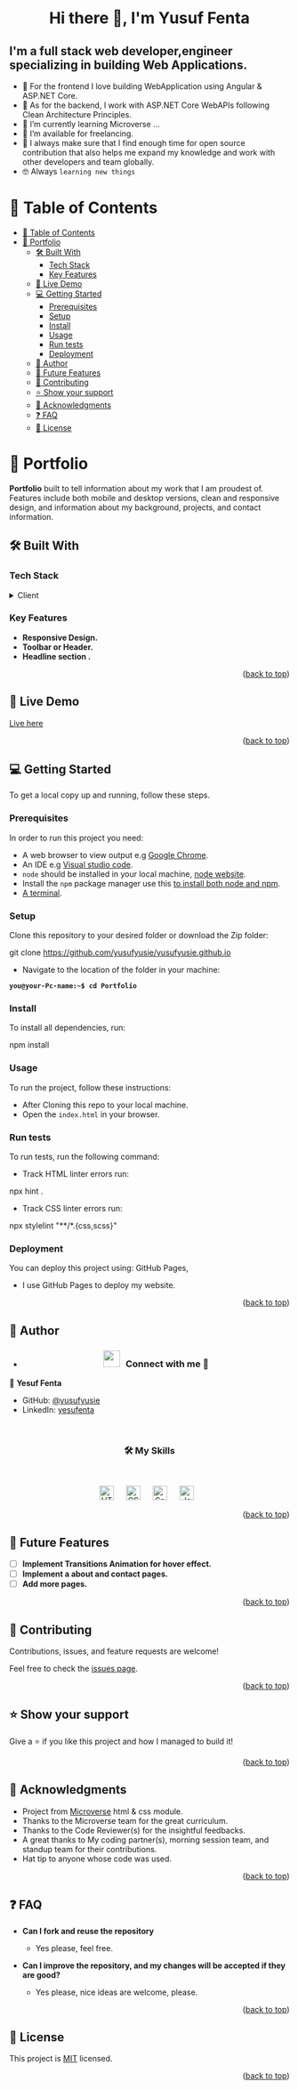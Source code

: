 <a name="readme-top"></a>
<h1 align="center">Hi there 👋, I'm Yusuf Fenta<a href="https://github.com/yusufyusie" target="blank"></a></h1>

## I'm a full stack web developer,engineer specializing in building Web Applications. 

- 🤝 For the frontend I love building WebApplication using Angular & ASP.NET Core.
- 🤝 As for the backend, I work with ASP.NET Core WebAPIs following Clean Architecture Principles.
- 🌱 I’m currently learning Microverse  ...
- 🤝 I’m available for freelancing.
- 👯 I always make sure that I find enough time for open source contribution that also helps me expand my knowledge and work with other developers and team globally.
- :nerd_face: Always `learning new things`
# 📗 Table of Contents

- [📗 Table of Contents](#-table-of-contents)
- [📖 Portfolio ](#-portfolio-)
  - [🛠 Built With ](#-built-with-)
    - [Tech Stack ](#tech-stack-)
    - [Key Features ](#key-features-)
  - [🚀 Live Demo ](#-live-demo-)
  - [💻 Getting Started ](#-getting-started-)
    - [Prerequisites](#prerequisites)
    - [Setup](#setup)
    - [Install](#install)
    - [Usage](#usage)
    - [Run tests](#run-tests)
    - [Deployment ](#deployment-)
  - [👤 Author ](#-author-)
  - [🔭 Future Features ](#-future-features-)
  - [🤝 Contributing ](#-contributing-)
  - [⭐️ Show your support ](#️-show-your-support-)
  - [🙏 Acknowledgments ](#-acknowledgments-)
  - [❓ FAQ ](#-faq-)
  - [📝 License ](#-license-)

# 📖 Portfolio <a name="about-project"></a>

**Portfolio** built to tell information about my work that I am proudest of. Features include  both mobile and desktop versions, clean and responsive design, and information about my background, projects, and contact information.

## 🛠 Built With <a name="built-with"></a>

### Tech Stack <a name="tech-stack"></a>

<details>
  <summary>Client</summary>
  <ul>
    <li><a href="https://developer.mozilla.org/en-US/docs/Learn/Getting_started_with_the_web/HTML_basics">HTML5</a></li>
    <li><a href="https://developer.mozilla.org/en-US/docs/Learn/Getting_started_with_the_web/CSS_basics">CSS3</a></li>
  </ul>
</details>

### Key Features <a name="key-features"></a>

- **Responsive Design.**
- **Toolbar or Header.**
- **Headline section .**

<p align="right">(<a href="#readme-top">back to top</a>)</p>

## 🚀 Live Demo <a name="live-demo"></a>

[Live here ](https://yusufyusie.github.io)

<p align="right">(<a href="#readme-top">back to top</a>)</p>

## 💻 Getting Started <a name="getting-started"></a>

To get a local copy up and running, follow these steps.

### Prerequisites

In order to run this project you need:

- A web browser to view output e.g [Google Chrome](https://www.google.com/chrome/).
- An IDE e.g [Visual studio code](https://code.visualstudio.com/).
- `node` should be installed in your local machine, [node website](https://nodejs.org/en/download/).
- Install the `npm` package manager use this [to install both node and npm](https://docs.npmjs.com/downloading-and-installing-node-js-and-npm).
- [A terminal](https://code.visualstudio.com/docs/terminal/basics).

### Setup

Clone this repository to your desired folder or download the Zip folder:

git clone https://github.com/yusufyusie/yusufyusie.github.io


- Navigate to the location of the folder in your machine:

**``you@your-Pc-name:~$ cd Portfolio``**

### Install

To install all dependencies, run:


npm install


### Usage

To run the project, follow these instructions:

- After Cloning this repo to your local machine.
- Open the `index.html` in your browser.

### Run tests

To run tests, run the following command:

- Track HTML linter errors run:

npx hint .

- Track CSS linter errors run:

npx stylelint "**/*.{css,scss}"

### Deployment <a name="deployment"></a>

You can deploy this project using: GitHub Pages,
- I use GitHub Pages to deploy my website.

<p align="right">(<a href="#readme-top">back to top</a>)</p>

## 👤 Author <a name="author"></a>

- <h3 align="center" > <img src="https://media.giphy.com/media/iY8CRBdQXODJSCERIr/giphy.gif" width="30" height="30" style="margin-right: 10px;">Connect with me 🤝 </h3>

👤 **Yesuf Fenta**

- GitHub: [@yusufyusie](https://yusufyusie.github.io)
- LinkedIn: [yesufenta](https://www.linkedin.com/in/yusufyusie/)
<br />

<h3 align="center">🛠️ My Skills</h3>
<br />

<p align="center">
  <a href="https://www.w3schools.com/html/" target="_blank"><img  alt="HTML5" width="26px" src="https://cdn.jsdelivr.net/gh/devicons/devicon/icons/html5/html5-original.svg" style="padding-right:10px;" /></a>&nbsp;&nbsp;
  <a href="https://www.w3schools.com/css/" target="_blank"><img alt="CSS3" width="26px" src="https://cdn.jsdelivr.net/gh/devicons/devicon/icons/css3/css3-original.svg" style="padding-right:10px;" /></a>&nbsp;&nbsp;
  <a href="https://sass-lang.com/" target="_blank"><img alt="Sass" width="26px" src="https://cdn.jsdelivr.net/gh/devicons/devicon/icons/sass/sass-original.svg" style="padding-right:10px;" /></a>&nbsp;&nbsp;
  <a href="https://www.javascript.com/" target="_blank"><img alt="JavaScript" width="26px" src="https://cdn.jsdelivr.net/gh/devicons/devicon/icons/javascript/javascript-original.svg" style="padding-right:10px;" /></a>
</p>

<p align="right">(<a href="#readme-top">back to top</a>)</p>

## 🔭 Future Features <a name="future-features"></a>

- [ ] **Implement Transitions Animation for hover effect.**
- [ ] **Implement a about and contact pages.**
- [ ] **Add more pages.**

<p align="right">(<a href="#readme-top">back to top</a>)</p>

## 🤝 Contributing <a name="contributing"></a>

Contributions, issues, and feature requests are welcome!

Feel free to check the [issues page](../../issues/).

<p align="right">(<a href="#readme-top">back to top</a>)</p>

## ⭐️ Show your support <a name="support"></a>


Give a ⭐️ if you like this project and how I managed to build it!

<p align="right">(<a href="#readme-top">back to top</a>)</p>

## 🙏 Acknowledgments <a name="acknowledgements"></a>

- Project from [Microverse](https://www.microverse.org/) html & css module.
- Thanks to the Microverse team for the great curriculum.
- Thanks to the Code Reviewer(s) for the insightful feedbacks.
- A great thanks to My coding partner(s), morning session team, and standup team for their contributions.
- Hat tip to anyone whose code was used.

<p align="right">(<a href="#readme-top">back to top</a>)</p>

## ❓ FAQ <a name="faq"></a>

- **Can I fork and reuse the repository**

  - Yes please, feel free.

- **Can I improve the repository, and my changes will be accepted if they are good?**

  - Yes please, nice ideas are welcome, please.

<p align="right">(<a href="#readme-top">back to top</a>)</p>

## 📝 License <a name="license"></a>

This project is [MIT](./LICENSE) licensed.

<p align="right">(<a href="#readme-top">back to top</a>)</p>
